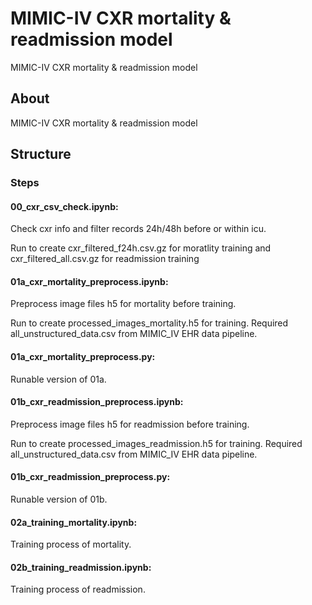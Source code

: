 # MIMIC-IV CXR mortality & readmission model

MIMIC-IV CXR mortality & readmission model

## About

MIMIC-IV CXR mortality & readmission model

## Structure

### Steps

#### 00_cxr_csv_check.ipynb:

Check cxr info and filter records 24h/48h before or within icu.

Run to create cxr_filtered_f24h.csv.gz for moratlity training and cxr_filtered_all.csv.gz for readmission training 


#### 01a_cxr_mortality_preprocess.ipynb:

Preprocess image files h5 for mortality before training. 

Run to create processed_images_mortality.h5 for training. Required all_unstructured_data.csv from MIMIC_IV EHR data pipeline.

#### 01a_cxr_mortality_preprocess.py:

Runable version of 01a.


#### 01b_cxr_readmission_preprocess.ipynb:

Preprocess image files h5 for readmission before training. 

Run to create processed_images_readmission.h5 for training. Required all_unstructured_data.csv from MIMIC_IV EHR data pipeline.

#### 01b_cxr_readmission_preprocess.py:

Runable version of 01b.


#### 02a_training_mortality.ipynb:

Training process of mortality.


#### 02b_training_readmission.ipynb:

Training process of readmission.
